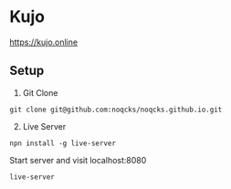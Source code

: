 # Kujo

https://kujo.online

## Setup

1. Git Clone

```
git clone git@github.com:noqcks/noqcks.github.io.git
```

2. Live Server

```
npn install -g live-server
```

Start server and visit localhost:8080

```
live-server
```
